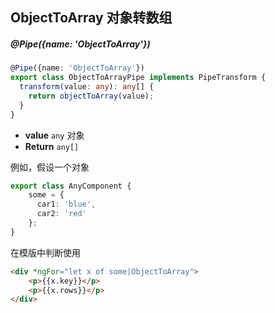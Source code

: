 ## ObjectToArray 对象转数组

##### @Pipe({name: 'ObjectToArray'})

```typescript
@Pipe({name: 'ObjectToArray'})
export class ObjectToArrayPipe implements PipeTransform {
  transform(value: any): any[] {
    return objectToArray(value);
  }
}
```

- **value** `any` 对象
- **Return** `any[]`

例如，假设一个对象

```typescript
export class AnyComponent {
    some = {
      car1: 'blue',
      car2: 'red'
    };
}
```

在模版中判断使用

```html
<div *ngFor="let x of some|ObjectToArray">
    <p>{{x.key}}</p>
    <p>{{x.rows}}</p>
</div>
```
